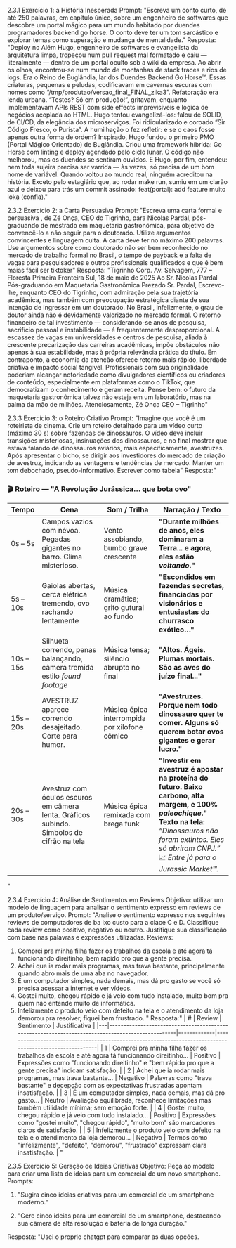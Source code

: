 2.3.1 Exercício 1: a História Inesperada
Prompt: "Escreva um conto curto, de até 250 palavras, em capítulo único, sobre um engenheiro de softwares que descobre um portal mágico para um mundo habitado por duendes programadores backend go horse. O conto deve ter um tom sarcástico e explorar temas como superação e mudança de mentalidade."
Resposta: "Deploy no Além
Hugo, engenheiro de softwares e evangelista da arquitetura limpa, tropeçou num pull request mal formatado e caiu — literalmente — dentro de um portal oculto sob a wiki da empresa. Ao abrir os olhos, encontrou-se num mundo de montanhas de stack traces e rios de logs. Era o Reino de Buglândia, lar dos Duendes Backend Go Horse™.
Essas criaturas, pequenas e peludas, codificavam em cavernas escuras com nomes como “/tmp/produtao/versao_final_FINAL_zika3”. Refatoração era lenda urbana. “Testes? Só em produção!”, gritavam, enquanto implementavam APIs REST com side effects imprevisíveis e lógica de negócios acoplada ao HTML.
Hugo tentou evangelizá-los: falou de SOLID, de CI/CD, da elegância dos microserviços. Foi ridicularizado e coroado “Sir Código Fresco, o Purista”. A humilhação o fez refletir: e se o caos fosse apenas outra forma de ordem?
Inspirado, Hugo fundou o primeiro PMO (Portal Mágico Orientado) de Buglândia. Criou uma framework híbrida: Go Horse com linting e deploy agendado pelo ciclo lunar. O código não melhorou, mas os duendes se sentiram ouvidos. E Hugo, por fim, entendeu: nem toda sujeira precisa ser varrida — às vezes, só precisa de um bom nome de variável.
Quando voltou ao mundo real, ninguém acreditou na história. Exceto pelo estagiário que, ao rodar make run, sumiu em um clarão azul e deixou para trás um commit assinado:
feat(portal): add feature muito loka (confia)."


2.3.2 Exercício 2: a Carta Persuasiva
Prompt: "Escreva uma carta formal e persuasiva , de Zé Onça, CEO do Tigrinho, para Nicolas Pardal, pós-graduando de mestrado em maquetaria gastronômica, para objetivo de convencê-lo a não seguir para o doutorado. Utilize argumentos convincentes e linguagem culta. A carta deve ter no máximo 200 palavras. Use argumentos sobre como doutorado não ser bem reconhecido no mercado de trabalho formal no Brasil, o tempo de payback e a falta de vagas para pesquisadores e outros profissionais qualificados e que é bem maias fácil ser tiktoker"
Resposta: "Tigrinho Corp.
Av. Selvagem, 777 – Floresta Primeira
Fronteira Sul, 18 de maio de 2025
Ao Sr. Nicolas Pardal
Pós-graduando em Maquetaria Gastronômica
Prezado Sr. Pardal,
Escrevo-lhe, enquanto CEO do Tigrinho, com admiração pela sua trajetória acadêmica, mas também com preocupação estratégica diante de sua intenção de ingressar em um doutorado.
No Brasil, infelizmente, o grau de doutor ainda não é devidamente valorizado no mercado formal. O retorno financeiro de tal investimento — considerando-se anos de pesquisa, sacrifício pessoal e instabilidade — é frequentemente desproporcional. A escassez de vagas em universidades e centros de pesquisa, aliada à crescente precarização das carreiras acadêmicas, impõe obstáculos não apenas à sua estabilidade, mas à própria relevância prática do título.
Em contraponto, a economia da atenção oferece retorno mais rápido, liberdade criativa e impacto social tangível. Profissionais com sua originalidade poderiam alcançar notoriedade como divulgadores científicos ou criadores de conteúdo, especialmente em plataformas como o TikTok, que democratizam o conhecimento e geram receita.
Pense bem: o futuro da maquetaria gastronômica talvez não esteja em um laboratório, mas na palma da mão de milhões.
Atenciosamente,
Zé Onça
CEO – Tigrinho"


2.3.3 Exercício 3: o Roteiro Criativo
Prompt: "Imagine que você é um roteirista de cinema. Crie um roteiro detalhado para um vídeo curto (máximo 30 s) sobre fazendas de dinossauros. O vídeo deve incluir transições misteriosas, insinuações dos dinossauros, e no final mostrar que estava falando de dinossauros aviários, mais especificamente, avestruzes. Após apresentar o bicho, se dirigir aos investidores do mercado de criação de avestruz, indicando as ventagens e tendências de mercado. Manter um tom debochado, pseudo-informativo. Escrever como tabela"
Resposta:"
### 🎬 Roteiro — "A Revolução Jurássica... que bota ovo"

| Tempo       | Cena                                                                                      | Som / Trilha                                                            | Narração / Texto                                                                                       |
|-------------|-------------------------------------------------------------------------------------------|-------------------------------------------------------------------------|----------------------------------------------------------------------------------------------------------|
| 0s – 5s     | Campos vazios com névoa. Pegadas gigantes no barro. Clima misterioso.                     | Vento assobiando, bumbo grave crescente                                | **"Durante milhões de anos, eles dominaram a Terra... e agora, eles estão *voltando*."**               |
| 5s – 10s    | Gaiolas abertas, cerca elétrica tremendo, ovo rachando lentamente                         | Música dramática; grito gutural ao fundo                               | **"Escondidos em fazendas secretas, financiadas por visionários e entusiastas do churrasco exótico…"** |
| 10s – 15s   | Silhueta correndo, penas balançando, câmera tremida estilo *found footage*                | Música tensa; silêncio abrupto no final                                | **"Altos. Ágeis. Plumas mortais. São as aves do juízo final..."**                                       |
| 15s – 20s   | AVESTRUZ aparece correndo desajeitado. Corte para humor.                                  | Música épica interrompida por xilofone cômico                          | **"Avestruzes. Porque nem todo dinossauro quer te comer. Alguns só querem botar ovos gigantes e gerar lucro."** |
| 20s – 30s   | Avestruz com óculos escuros em câmera lenta. Gráficos subindo. Símbolos de cifrão na tela | Música épica remixada com brega funk                                   | **"Investir em avestruz é apostar na proteína do futuro. Baixo carbono, alta margem, e 100% *paleochique*."**  <br>**Texto na tela:** *“Dinossauros não foram extintos. Eles só abriram CNPJ.”* <br>📈 *Entre já para o Jurassic Market™.* |
"


2.3.4 Exercício 4: Análise de Sentimentos em Reviews
Objetivo: utilizar um modelo de linguagem para analisar o sentimento expresso em reviews de um produto/serviço.
Prompt: "Analise o sentimento expresso nos seguintes reviews de computadores de ba ixo custo para a clace C e D. Classifique cada review como positivo, negativo ou neutro. Justifique sua classificação com base nas palavras e expressões utilizadas.
Reviews:
1. Comprei pra minha filha fazer os trabalhos da escola e até agora tá funcionando direitinho, bem rápido pro que a gente precisa.
2. Achei que ia rodar mais programas, mas trava bastante, principalmente quando abro mais de uma aba no navegador.
3. É um computador simples, nada demais, mas dá pro gasto se você só precisa acessar a internet e ver vídeos.
4. Gostei muito, chegou rápido e já veio com tudo instalado, muito bom pra quem não entende muito de informática.
5. Infelizmente o produto veio com defeito na tela e o atendimento da loja demorou pra resolver, fiquei bem frustrado.
"
Resposta:"
| # | Review                                                                                          | Sentimento  | Justificativa                                                                                           |
|---|--------------------------------------------------------------------------------------------------|-------------|----------------------------------------------------------------------------------------------------------|
| 1 | Comprei pra minha filha fazer os trabalhos da escola e até agora tá funcionando direitinho...  | Positivo    | Expressões como "funcionando direitinho" e "bem rápido pro que a gente precisa" indicam satisfação.     |
| 2 | Achei que ia rodar mais programas, mas trava bastante...                                        | Negativo    | Palavras como "trava bastante" e decepção com as expectativas frustradas apontam insatisfação.          |
| 3 | É um computador simples, nada demais, mas dá pro gasto...                                       | Neutro      | Avaliação equilibrada, reconhece limitações mas também utilidade mínima; sem emoção forte.              |
| 4 | Gostei muito, chegou rápido e já veio com tudo instalado...                                     | Positivo    | Expressões como "gostei muito", "chegou rápido", "muito bom" são marcadores claros de satisfação.       |
| 5 | Infelizmente o produto veio com defeito na tela e o atendimento da loja demorou...             | Negativo    | Termos como "infelizmente", "defeito", "demorou", "frustrado" expressam clara insatisfação.             |
"


2.3.5 Exercício 5: Geração de Ideias Criativas
Objetivo: Peça ao modelo para criar uma lista de ideias para um comercial de um novo smartphone.
Prompts:
1) "Sugira cinco ideias criativas para um comercial de um smartphone moderno."

2) "Gere cinco ideias para um comercial de um smartphone, destacando sua câmera de alta resolução e bateria de longa duração."

Resposta: "Usei o proprio chatgpt para comparar as duas opções. 

